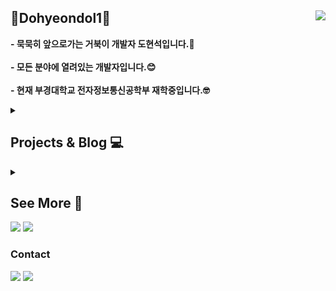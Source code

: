 ## 🐢Dohyeondol1🐢 <a href="https://hits.seeyoufarm.com"><img align="right" src="https://hits.seeyoufarm.com/api/count/incr/badge.svg?url=https%3A%2F%2Fgithub.com%2Fdohyeondol1&count_bg=%23313131&title_bg=%23313131&icon=github.svg&icon_color=%23FFFFFF&title=Github&edge_flat=false"/></a>
**- 묵묵히 앞으로가는 거북이 개발자 도현석입니다.🐢**<br><br>
**- 모든 분야에 열려있는 개발자입니다.😊** <br><br>
**- 현재 부경대학교 전자정보통신공학부 재학중입니다.🤓**
<br>
</div>

<div>

<div align="left">       
<details>
<summary><h2>Projects & Blog 💻</h2></summary>
<div markdown="1">   
</div>
  
## Project
### WEB
[miniwapp](https://github.com/pknu-wap/2024_1_web3) : 동아리 내 마이크로블로그 서비스 "ㅁi니왑ㅍi" <sub>(2024. 03. 15 ~ 06. 07)</sub>   

### GAME
[OverClean](https://github.com/pknu-wap/OverClean) : 집주인 몰래 집을 청소하라! "OverClean" <sub>(2024. 09. 13 ~ )</sub>

<br>

## Blog
개발 중 배웠거나 느낀것을 기록하는 블로그
<a href="https://velog.io/@dohyeondol1/posts"><img src="https://img.shields.io/badge/dohyeondol1.log-20C997?style=social&logo=Velog&logoColor=20C997"/></a>
<br><br>
</details>

<div align="left">       
<details>
<summary><h2>See More 🐢</h2></summary>
<div markdown="1">       
</div>

### 🏫Education🏫
* 부경대학교 전자정보통신공학부<sub>(2024.03 ~ )</sub>


<br>

### 🧑‍💻Language🧑‍💻
<div>
  <img src="https://img.shields.io/badge/JavaScript-F7DF1E?style=flat-square&logo=JavaScript&logoColor=white"/>
  <img src="https://img.shields.io/badge/Python-3776AB?style=flat-square&logo=Python&logoColor=white"/>
  <img src="https://img.shields.io/badge/C-A8B9CC?style=flat-square&logo=C&logoColor=white"/>
</div>
<br>
  
### 📝Studying📝  
<div>
  <img src="https://img.shields.io/badge/React-61DAFB?style=flat-square&logo=React&logoColor=white"/>
  <img src="https://img.shields.io/badge/Next.js-000000?style=flat-square&logo=Next.js&logoColor=white"/>
  <img src="https://img.shields.io/badge/Unity-000000?style=flat-square&logo=Unity&logoColor=white"/>
</div>
<br>

### 🤔Interesting🤔
<div>
  <img src="https://img.shields.io/badge/Vue.js-4FC08D?style=flat-square&logo=Vue.js&logoColor=white"/>
  <img src="https://img.shields.io/badge/ReactNative-61DAFB?style=flat-square&logo=React&logoColor=white"/>
  <img src="https://img.shields.io/badge/Flutter-02569B?style=flat-square&logo=Flutter&logoColor=white"/>
  <img src="https://img.shields.io/badge/Kotlin-7F52FF?style=flat-square&logo=Kotlin&logoColor=white"/>
</div>  
<br>

### 🤜Collaboration Tool🤛  
<div>
  <img src="https://img.shields.io/badge/Git-F05032?style=flat-square&logo=Git&logoColor=white"/> 
  <img src="https://img.shields.io/badge/Figma-F24E1E?style=flat-square&logo=Figma&logoColor=white"/> 
  <img src="https://img.shields.io/badge/Notion-000000?style=flat-square&logo=Notion&logoColor=white"/> 
</div>
<br>

[![Solved.ac Profile](http://mazassumnida.wtf/api/v2/generate_badge?boj=dohyeondol)](https://solved.ac/jinu219/)

<br>

</details>

<div align="left">

  <img src="https://github-readme-stats.vercel.app/api?username=dohyeondol1&show_icons=true">
  <img src="https://github-readme-stats.vercel.app/api/top-langs/?username=dohyeondol1&layout=compact"> 
</div>

### Contact
<img src="https://img.shields.io/badge/dohyeondol@gmail.com-EA4335?style=flat-square&logo=gmail&logoColor=white"/></a>
<a href="https://www.instagram.com/doooohyeonseok/"><img src="https://img.shields.io/badge/dooohyeonseok-E4405F?style=flat-square&logo=instagram&logoColor=white"/></a>
